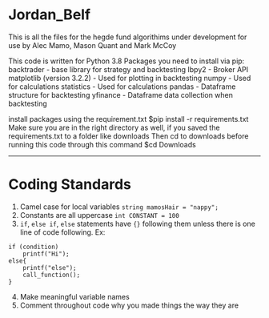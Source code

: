 # Jordan_Belf

This is all the files for the hegde fund algorithims under development for use by Alec Mamo, Mason Quant and Mark McCoy

This code is written for Python 3.8
Packages you need to install via pip:
backtrader - base library for strategy and backtesting
Ibpy2 - Broker API
matplotlib (version 3.2.2) - Used for plotting in backtesting
numpy - Used for calculations
statistics - Used for calculations 
pandas - Dataframe structure for backtesting 
yfinance - Dataframe data collection when backtesting


install packages using the requirement.txt 
$pip install -r requirements.txt
Make sure you are in the right directory as well, if you saved the requirements.txt to a folder like downloads
Then cd to downloads before running this code through this command
$cd Downloads

***



# Coding Standards
1. Camel case for local variables `string mamosHair = "nappy";`
2. Constants are all uppercase `int CONSTANT = 100`
3. `if`, `else if`, `else` statements have `{}` following them unless there is one line of code following. Ex:
```
if (condition)
    printf("Hi");
else{
    printf("else");
    call_function();
}
```
4. Make meaningful variable names
5. Comment throughout code why you made things the way they are
